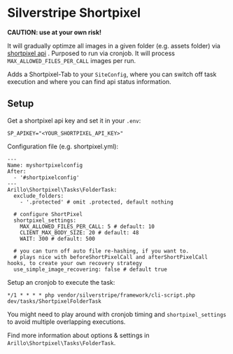 # Silverstripe Shortpixel

**CAUTION: use at your own risk!**

It will gradually optimze all images in a given folder (e.g. assets folder) via [shortpixel api](https://shortpixel.com) .
Purposed to run via cronjob. It will process `MAX_ALLOWED_FILES_PER_CALL` images per run.

Adds a Shortpixel-Tab to your `SiteConfig`, where you can switch off task execution and where you can find api status information.

## Setup

Get a shortpixel api key and set it in your `.env`:

```
SP_APIKEY="<YOUR_SHORTPIXEL_API_KEY>"
```

Configuration file (e.g. shortpixel.yml):

```
---
Name: myshortpixelconfig
After:
  - '#shortpixelconfig'
---
Arillo\Shortpixel\Tasks\FolderTask:
  exclude_folders:
    - '.protected' # omit .protected, default nothing

  # configure ShortPixel
  shortpixel_settings:
    MAX_ALLOWED_FILES_PER_CALL: 5 # default: 10
    CLIENT_MAX_BODY_SIZE: 20 # default: 48
    WAIT: 300 # default: 500

  # you can turn off auto file re-hashing, if you want to.
  # plays nice with beforeShortPixelCall and afterShortPixelCall hooks, to create your own recovery strategy
  use_simple_image_recovering: false # default true

```

Setup an cronjob to execute the task:

```
*/1 * * * * php vendor/silverstripe/framework/cli-script.php dev/tasks/ShortpixelFolderTask
```

You might need to play around with cronjob timing and `shortpixel_settings` to avoid multiple overlapping executions.

Find more information about options & settings in `Arillo\Shortpixel\Tasks\FolderTask`.
